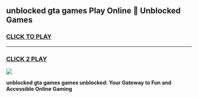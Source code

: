 
## unblocked gta games Play Online 👋 Unblocked Games
<h3>
<a href="https://premium.freeplayer.one?title=unblocked_gta_games&ref=19F">CLICK TO PLAY</a></h3>
<hr>

<h3>
<a href="https://premium.freeplayer.one?title=unblocked_gta_games&ref=19F">CLICK 2 PLAY</a>
  
</h3>

<a href="https://premium.freeplayer.one?title=unblocked_gta_games&ref=19F"><img src="https://clearcache.store/games.png"></a>


**unblocked gta games games unblocked: Your Gateway to Fun and Accessible Online Gaming**
